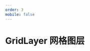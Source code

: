 ```yaml
---
order: 3
mobile: false
---
```


# GridLayer 网格图层

<code src="./gridLayer/index" compact="true"></code>
